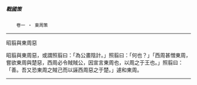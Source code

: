 

##### 戰國策
　　`卷一 ‧ 東周策`

* * *

昭翦與東周惡

昭翦與東周惡，或謂照翦曰：「為公畫陰計。」照翦曰：「何也？」「西周甚憎東周，嘗欲東周與楚惡，西周必令賊賊公，因宣言東周也，以周之于王也。」照翦曰：「善。吾又恐東周之賊己而以誣西周惡之于楚。」遽和東周。

* * *


